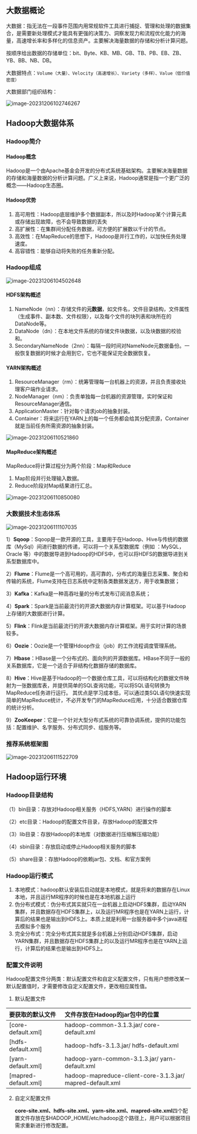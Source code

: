 ## 大数据概论

大数据：指无法在一段事件范围内用常规软件工具进行捕捉、管理和处理的数据集合，是需要新处理模式才能具有更强的决策力、洞察发现力和流程优化能力的海量，高速增长率和多样化的信息资产。主要解决海量数据的存储和分析计算问题。

按顺序给出数据的存储单位：bit、Byte、KB、MB、GB、TB、PB、EB、ZB、YB、BB、NB、DB。

大数据特点：`Volume（大量）、Velocity（高速增长）、Variety（多样）、Value（低价值密度）`

大数据部门组织结构：

![image-20231206102746267](./hadoop.assets/image-20231206102746267.png)

## Hadoop大数据体系

### Hadoop简介

#### Hadoop概念

Hadoop是一个由Apache基金会开发的分布式系统基础架构。主要解决海量数据的存储和海量数据的分析计算问题。广义上来说，Hadoop通常是指一个更广泛的概念——Hadoop生态圈。

#### Hadoop优势

1. 高可用性：Hadoop底层维护多个数据副本，所以及时Hadoop某个计算元素或存储出现故障，也不会导致数据的丢失
2. 高扩展性：在集群间分配任务数据，可方便的扩展数以千计的节点。
3. 高效性：在MapReduce的思想下，Hadoop是并行工作的，以加快任务处理速度。
4. 高容错性：能够自动将失败的任务重新分配。

### Hadoop组成

![image-20231206104502648](./hadoop.assets/image-20231206104502648.png)

#### HDFS架构概述

1. NameNode（nn）：存储文件的**元数据**，如文件名，文件目录结构，文件属性（生成事件、副本数、文件权限），以及每个文件的块列表和块所在的DataNode等。
2. DataNode（dn）：在本地文件系统的存储文件块数据，以及块数据的校验和。
3. SecondaryNameNode（2nn）：每隔一段时间对NameNode元数据备份。一般恢复数据的时候才会用到它，它也不能保证完全数据恢复。

#### YARN架构概述

1. ResourceManager（rm）：统筹管理每一台机器上的资源，并且负责接收处理客户端作业请求。
2. NodeManager（nm）：负责单独每一台机器的资源管理，实时保证和ResourceManager通信。
3. ApplicationMaster：针对每个请求job的抽象封装。
4. Container：将来运行在YARN上的每一个任务都会给其分配资源，Container就是当前任务所需资源的抽象封装。

![image-20231206110521860](./hadoop.assets/image-20231206110521860.png)

#### MapReduce架构概述

MapReduce将计算过程分为两个阶段：Map和Reduce

1. Map阶段并行处理输入数据。
2. Reduce阶段对Map结果进行汇总。

![image-20231206110850080](./hadoop.assets/image-20231206110850080.png)



### 大数据技术生态体系

![image-20231206111107035](./hadoop.assets/image-20231206111107035.png)

1）**Sqoop**：Sqoop是一款开源的工具，主要用于在Hadoop、Hive与传统的数据库（MySql）间进行数据的传递，可以将一个关系型数据库（例如 ：MySQL，Oracle 等）中的数据导进到Hadoop的HDFS中，也可以将HDFS的数据导进到关系型数据库中。

2）**Flume**：Flume是一个高可用的，高可靠的，分布式的海量日志采集、聚合和传输的系统，Flume支持在日志系统中定制各类数据发送方，用于收集数据； 

3）**Kafka**：Kafka是一种高吞吐量的分布式发布订阅消息系统； 

4）**Spark**：Spark是当前最流行的开源大数据内存计算框架。可以基于Hadoop上存储的大数据进行计算。

5）**Flink**：Flink是当前最流行的开源大数据内存计算框架。用于实时计算的场景较多。

6）**Oozie**：Oozie是一个管理Hdoop作业（job）的工作流程调度管理系统。

7）**Hbase**：HBase是一个分布式的、面向列的开源数据库。HBase不同于一般的关系数据库，它是一个适合于非结构化数据存储的数据库。

8）**Hive**：Hive是基于Hadoop的一个数据仓库工具，可以将结构化的数据文件映射为一张数据库表，并提供简单的SQL查询功能，可以将SQL语句转换为MapReduce任务进行运行。 其优点是学习成本低，可以通过类SQL语句快速实现简单的MapReduce统计，不必开发专门的MapReduce应用，十分适合数据仓库的统计分析。

9）**ZooKeeper**：它是一个针对大型分布式系统的可靠协调系统，提供的功能包括：配置维护、名字服务、分布式同步、组服务等。

### 推荐系统框架图

![image-20231206111522709](./hadoop.assets/image-20231206111522709.png)

## Hadoop运行环境

### Hadoop目录结构

（1）bin目录：存放对Hadoop相关服务（HDFS,YARN）进行操作的脚本

（2）etc目录：Hadoop的配置文件目录，存放Hadoop的配置文件

（3）lib目录：存放Hadoop的本地库（对数据进行压缩解压缩功能）

（4）sbin目录：存放启动或停止Hadoop相关服务的脚本

（5）share目录：存放Hadoop的依赖jar包、文档、和官方案例

### Hadoop运行模式

1. 本地模式：hadoop默认安装后启动就是本地模式，就是将来的数据存在Linux本地，并且运行MR程序的时候也是在本地机器上运行
2. 伪分布式模式：伪分布式其实就只在一台机器上启动HDFS集群，启动YARN集群，并且数据存在HDFS集群上，以及运行MR程序也是在YARN上运行，计算后的结果也是输出到HDFS上。本质上就是利用一台服务器中多个java进程去模拟多个服务
3. 完全分布式：完全分布式其实就是多台机器上分别启动HDFS集群，启动YARN集群，并且数据存在HDFS集群上的以及运行MR程序也是在YARN上运行，计算后的结果也是输出到HDFS上。

### 配置文件说明

Hadoop配置文件分两类：默认配置文件和自定义配置文件，只有用户想修改某一默认配置值时，才需要修改自定义配置文件，更改相应属性值。

1. 默认配置文件

| 要获取的默认文件     | 文件存放在Hadoop的jar包中的位置                             |
| :------------------- | :---------------------------------------------------------- |
| [core-default.xml]   | hadoop-common-3.1.3.jar/  core-default.xml                  |
| [hdfs-default.xml]   | hadoop-hdfs-3.1.3.jar/  hdfs-default.xml                    |
| [yarn-default.xml]   | hadoop-yarn-common-3.1.3.jar/  yarn-default.xml             |
| [mapred-default.xml] | hadoop-mapreduce-client-core-3.1.3.jar/  mapred-default.xml |

2. 自定义配置文件

   **core-site.xml、hdfs-site.xml、yarn-site.xml、mapred-site.xml**四个配置文件存放在$HADOOP_HOME/etc/hadoop这个路径上，用户可以根据项目需求重新进行修改配置。

